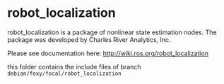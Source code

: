 robot_localization
==================

robot_localization is a package of nonlinear state estimation nodes. The package was developed by Charles River Analytics, Inc.

Please see documentation here: http://wiki.ros.org/robot_localization

this folder contains the include files of branch `debian/foxy/focal/robot_localization`
